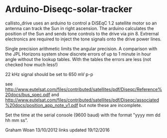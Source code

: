 Arduino-Diseqc-solar-tracker
============================

callisto_drive uses an arduino to control a DiSEqC 1.2 satellite motor so
an antenna can track the Sun in right ascension.
The arduino calculates the position of the Sun and sends tone controls to
the drive via pin 8. Extrernal electronics are required to inject the tone
signals onto the drive power lines.

Single precision arithmetic limits the angular precision. A comparison with the JPL Horizons
system show discrete errors of up to 1 minute in hour angle without the lookup tables.
With the tables the errors are less (not checked how much less!)

22 kHz signal should be set to 650 mV p-p

see http://www.eutelsat.com/files/contributed/satellites/pdf/Diseqc/Reference%20docs/bus_spec.pdf
and http://www.eutelsat.com/files/contributed/satellites/pdf/Diseqc/associated%20docs/position_app_note_v1.pdf
but note these are incomplete.

Set the time at the serial console (9600 baud) with the format "yyyy mm dd hh mm ss".

Graham Woan 13/10/2012
links updated 19/12/2016
